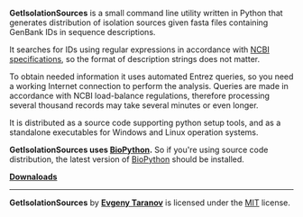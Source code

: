 **GetIsolationSources** is a small command line utility written in Python that generates distribution of isolation sources given fasta files containing GenBank IDs in sequence descriptions.

It searches for IDs using regular expressions in accordance with [NCBI specifications](http://www.ncbi.nlm.nih.gov/Sequin/acc.html), so the format of description strings does not matter.

To obtain needed information it uses automated Entrez queries, so you need a working Internet connection to perform the analysis. Queries are made in accordance with NCBI load-balance regulations, therefore processing several thousand records may take several minutes or even longer.

It is distributed as a source code supporting python setup tools, and as a standalone executables for Windows and Linux operation systems.

**GetIsolationSources uses [BioPython](http://biopython.org/wiki/Main_Page).** So if you're using source code distribution, the latest version of [BioPython](http://biopython.org/wiki/Main_Page) should be installed.

[**Downaloads**](https://github.com/allista/GetIsolationSource/releases)

***

**GetIsolationSources** by [**Evgeny Taranov**](https://www.linkedin.com/pub/evgeny-taranov/a6/b71/62a) is licensed under the [MIT](http://opensource.org/licenses/MIT) license.